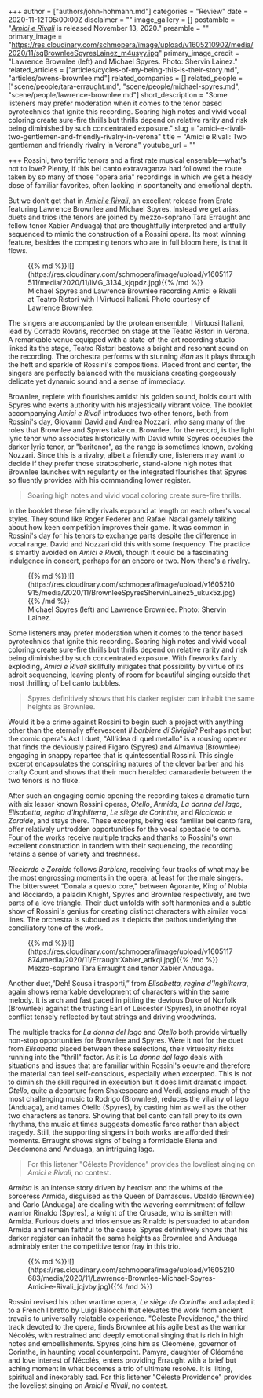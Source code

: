 +++
author = ["authors/john-hohmann.md"]
categories = "Review"
date = 2020-11-12T05:00:00Z
disclaimer = ""
image_gallery = []
postamble = "[_Amici e Rivali_](https://www.lawrencebrownlee.com/albums/amici-e-rivali) is released November 13, 2020."
preamble = ""
primary_image = "https://res.cloudinary.com/schmopera/image/upload/v1605210902/media/2020/11/sqBrownleeSpyresLainez_m4usyy.jpg"
primary_image_credit = "Lawrence Brownlee (left) and Michael Spyres. Photo: Shervin Lainez."
related_articles = ["articles/cycles-of-my-being-this-is-their-story.md", "articles/owens-brownlee.md"]
related_companies = []
related_people = ["scene/people/tara-erraught.md", "scene/people/michael-spyres.md", "scene/people/lawrence-brownlee.md"]
short_description = "Some listeners may prefer moderation when it comes to the tenor based pyrotechnics that ignite this recording. Soaring high notes and vivid vocal coloring create sure-fire thrills but thrills depend on relative rarity and risk being diminished by such concentrated exposure."
slug = "amici-e-rivali-two-gentlemen-and-friendly-rivalry-in-verona"
title = "Amici e Rivali: Two gentlemen and friendly rivalry in Verona"
youtube_url = ""

+++
Rossini, two terrific tenors and a first rate musical ensemble—what's not to love? Plenty, if this bel canto extravaganza had followed the route taken by so many of those "opera aria" recordings in which we get a heady dose of familiar favorites, often lacking in spontaneity and emotional depth.

But we don’t get that in [_Amici e Rivali_](https://www.lawrencebrownlee.com/albums/amici-e-rivali), an excellent release from Erato featuring Lawrence Brownlee and Michael Spyres. Instead we get arias, duets and trios (the tenors are joined by mezzo-soprano Tara Erraught and fellow tenor Xabier Anduaga) that are thoughtfully interpreted and artfully sequenced to mimic the construction of a Rossini opera. Its most winning feature, besides the competing tenors who are in full bloom here, is that it flows.

<figure data-type="image">{{% md %}}![](https://res.cloudinary.com/schmopera/image/upload/v1605117511/media/2020/11/IMG_3134_kjqpdz.jpg){{% /md %}}

<figcaption>Michael Spyres and Lawrence Brownlee recording Amici e Rivali at Teatro Ristori with I Virtuosi Italiani. Photo courtesy of Lawrence Brownlee.</figcaption>

</figure>

The singers are accompanied by the protean ensemble, I Virtuosi Italiani, lead by Corrado Rovaris, recorded on stage at the Teatro Ristori in Verona. A remarkable venue equipped with a state-of-the-art recording studio linked its the stage, Teatro Ristori bestows a bright and resonant sound on the recording. The orchestra performs with stunning _élan_ as it plays through the heft and sparkle of Rossini's compositions. Placed front and center, the singers are perfectly balanced with the musicians creating gorgeously delicate yet dynamic sound and a sense of immediacy.

Brownlee, replete with flourishes amidst his golden sound, holds court with Spyres who exerts authority with his majestically vibrant voice. The booklet accompanying _Amici e Rivali_ introduces two other tenors, both from Rossini's day, Giovanni David and Andrea Nozzari, who sang many of the roles that Brownlee and Spyres take on. Brownlee, for the record, is the light lyric tenor who associates historically with David while Spyres occupies the darker lyric tenor, or "baritenor", as the range is sometimes known, evoking Nozzari. Since this is a rivalry, albeit a friendly one, listeners may want to decide if they prefer those stratospheric, stand-alone high notes that Brownlee launches with regularity or the integrated flourishes that Spyres so fluently provides with his commanding lower register.

> Soaring high notes and vivid vocal coloring create sure-fire thrills.

In the booklet these friendly rivals expound at length on each other's vocal styles. They sound like Roger Federer and Rafael Nadal gamely talking about how keen competition improves their game. It was common in Rossini's day for his tenors to exchange parts despite the difference in vocal range. David and Nozzari did this with some frequency. The practice is smartly avoided on _Amici e Rivali_, though it could be a fascinating indulgence in concert, perhaps for an encore or two. Now there's a rivalry.

<figure data-type="image">{{% md %}}![](https://res.cloudinary.com/schmopera/image/upload/v1605210915/media/2020/11/BrownleeSpyresShervinLainez5_ukux5z.jpg){{% /md %}}

<figcaption>Michael Spyres (left) and Lawrence Brownlee. Photo: Shervin Lainez.</figcaption>  
</figure>

Some listeners may prefer moderation when it comes to the tenor based pyrotechnics that ignite this recording. Soaring high notes and vivid vocal coloring create sure-fire thrills but thrills depend on relative rarity and risk being diminished by such concentrated exposure. With fireworks fairly exploding, _Amici e Rivali_ skillfully mitigates that possibility by virtue of its adroit sequencing, leaving plenty of room for beautiful singing outside that most thrilling of bel canto bubbles.

> Spyres definitively shows that his darker register can inhabit the same heights as Brownlee.

Would it be a crime against Rossini to begin such a project with anything other than the eternally effervescent _Il barbiere di Siviglia_? Perhaps not but the comic opera's Act I duet, "All'idea di quel metallo" is a rousing opener that finds the deviously paired Figaro (Spyres) and Almaviva (Brownlee) engaging in snappy repartee that is quintessential Rossini. This single excerpt encapsulates the conspiring natures of the clever barber and his crafty Count and shows that their much heralded camaraderie between the two tenors is no fluke.

After such an engaging comic opening the recording takes a dramatic turn with six lesser known Rossini operas, _Otello_, _Armida_, _La donna del lago_, _Elisabetta, regina d'Inghilterra_, _Le siège de Corinthe_, and _Ricciardo e Zoraide_, and stays there. These excerpts, being less familiar bel canto fare, offer relatively untrodden opportunities for the vocal spectacle to come. Four of the works receive multiple tracks and thanks to Rossini's own excellent construction in tandem with their sequencing, the recording retains a sense of variety and freshness.

_Ricciardo e Zoraide_ follows _Barbiere_, receiving four tracks of what may be the most engrossing moments in the opera, at least for the male singers. The bittersweet “Donala a questo core," between Agorante, King of Nubia and Ricciardo, a paladin Knight, Spyres and Brownlee respectively, are two parts of a love triangle. Their duet unfolds with soft harmonies and a subtle show of Rossini's genius for creating distinct characters with similar vocal lines. The orchestra is subdued as it depicts the pathos underlying the conciliatory tone of the work.

<figure data-type="image">{{% md %}}![](https://res.cloudinary.com/schmopera/image/upload/v1605117874/media/2020/11/ErraughtXabier_atfkqi.jpg){{% /md %}}

<figcaption>Mezzo-soprano Tara Erraught and tenor Xabier Anduaga.</figcaption>

</figure>

Another duet,”Deh! Scusa i trasporti,” from _Elisabetta, regina d'Inghilterra_, again shows remarkable development of characters within the same melody. It is arch and fast paced in pitting the devious Duke of Norfolk (Brownlee) against the trusting Earl of Leicester (Spyres), in another royal conflict tensely reflected by taut strings and driving woodwinds.

The multiple tracks for _La donna del lago_ and _Otello_ both provide virtually non-stop opportunities for Brownlee and Spyres. Were it not for the duet from _Elisabetta_ placed between these selections, their virtuosity risks running into the "thrill" factor. As it is _La donna del lago_ deals with situations and issues that are familiar within Rossini's oeuvre and therefore the material can feel self-conscious, especially when excerpted. This is not to diminish the skill required in execution but it does limit dramatic impact. _Otello_, quite a departure from Shakespeare and Verdi, assigns much of the most challenging music to Rodrigo (Brownlee), reduces the villainy of Iago (Anduaga), and tames Otello (Spyres), by casting him as well as the other two characters as tenors. Showing that bel canto can fall prey to its own rhythms, the music at times suggests domestic farce rather than abject tragedy. Still, the supporting singers in both works are afforded their moments. Erraught shows signs of being a formidable Elena and Desdomona and Anduaga, an intriguing Iago.

> For this listener "Céleste Providence" provides the loveliest singing on _Amici e Rivali_, no contest.

_Armida_ is an intense story driven by heroism and the whims of the sorceress Armida, disguised as the Queen of Damascus. Ubaldo (Brownlee) and Carlo (Anduaga) are dealing with the wavering commitment of fellow warrior Rinaldo (Spyres), a knight of the Crusade, who is smitten with Armida. Furious duets and trios ensue as Rinaldo is persuaded to abandon Armida and remain faithful to the cause. Spyres definitively shows that his darker register can inhabit the same heights as Brownlee and Anduaga admirably enter the competitive tenor fray in this trio.

<figure data-type="image">{{% md %}}![](https://res.cloudinary.com/schmopera/image/upload/v1605210683/media/2020/11/Lawrence-Brownlee-Michael-Spyres-Amici-e-Rivali_jqjvby.jpg){{% /md %}}

<figcaption></figcaption>

</figure>

Rossini revised his other wartime opera, _Le siège de Corinthe_ and adapted it to a French libretto by Luigi Balocchi that elevates the work from ancient travails to universally relatable experience. "Céleste Providence," the third track devoted to the opera, finds Brownlee at his agile best as the warrior Nécolés, with restrained and deeply emotional singing that is rich in high notes and embellishments. Spyres joins him as Cléoméne, governor of Corinthe, in haunting vocal counterpoint. Pamyra, daughter of Cléoméne and love interest of Nécolés, enters providing Erraught with a brief but aching moment in what becomes a trio of ultimate resolve. It is lilting, spiritual and inexorably sad. For this listener "Céleste Providence" provides the loveliest singing on _Amici e Rivali_, no contest.